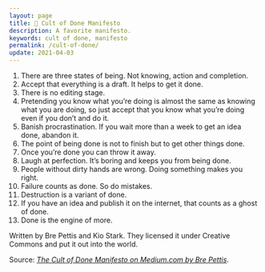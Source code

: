 ```yaml
---
layout: page
title: 📜 Cult of Done Manifesto
description: A favorite manifesto.
keywords: cult of done, manifesto
permalink: /cult-of-done/
update: 2021-04-03
---
```


1. There are three states of being. Not knowing, action and completion.
1. Accept that everything is a draft. It helps to get it done.
1. There is no editing stage.
1. Pretending you know what you’re doing is almost the same as knowing what you are doing, so just accept that you know what you’re doing even if you don’t and do it.
1. Banish procrastination. If you wait more than a week to get an idea done, abandon it.
1. The point of being done is not to finish but to get other things done.
1. Once you’re done you can throw it away.
1. Laugh at perfection. It’s boring and keeps you from being done.
1. People without dirty hands are wrong. Doing something makes you right.
1. Failure counts as done. So do mistakes.
1. Destruction is a variant of done.
1. If you have an idea and publish it on the internet, that counts as a ghost of done.
1. Done is the engine of more.

Written by Bre Pettis and Kio Stark. They licensed it under Creative Commons and put it out into the world. 

Source: _[The Cult of Done Manifesto on Medium.com by Bre Pettis][source]_.

[source]: https://medium.com/@bre/the-cult-of-done-manifesto-724ca1c2ff13
